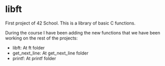 # libft
First project of 42 School. This is a library of basic C functions.

During the course I have been adding the new functions that we have been working on the rest of the projects:

 - libft: At ft folder
 - get_next_line: At get_next_line folder
 - printf: At printf folder
